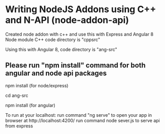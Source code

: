 # Writing NodeJS Addons using C++ and N-API (node-addon-api)

Created node addon with c++ and use this with Express and Angular 8
Node module C++ code directory is "cppsrc"

Using this with Angular 8, code directory is "ang-src"

Please run "npm install" command for both angular and node api packages
-----------------------------------------------------------------------
npm install   (for node/express)

cd ang-src

npm install   (for angular)

To run at your localhost:
run command "ng serve" to open your app in browser at http://localhost:4200/
run command node sever.js to serve api from express
